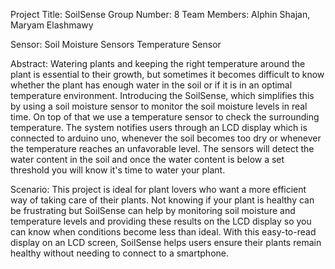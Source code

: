 Project Title: SoilSense 
Group Number: 8
Team Members: Alphin Shajan, Maryam Elashmawy 

Sensor: 
Soil Moisture Sensors 
Temperature Sensor

Abstract: Watering plants and keeping the right temperature around the plant is essential to their growth, but sometimes it becomes difficult to know whether the plant has enough water in the soil or if it is in an optimal temperature environment. Introducing the SoilSense, which simplifies this by using a soil moisture sensor to monitor the soil moisture levels in real time. On top of that we use a temperature sensor to check the surrounding temperature. The system notifies users through an LCD display which is connected to arduino uno, whenever the soil becomes too dry or whenever the temperature reaches an unfavorable level. The sensors will detect the water content in the soil and once the water content is below a set threshold you will know it's time to water your plant. 

Scenario: This project is ideal for plant lovers who want a more efficient way of taking care of their plants. Not knowing if your plant is healthy can be frustrating but SoilSense can help by monitoring soil moisture and temperature levels and providing these results on the LCD display so you can know when conditions become less than ideal. With this easy-to-read display on an LCD screen, SoilSense helps users ensure their plants remain healthy without needing to connect to a smartphone. 
